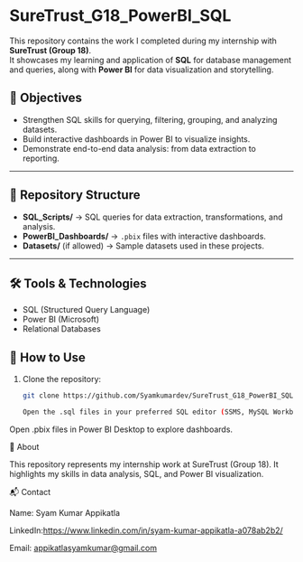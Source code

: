 # SureTrust_G18_PowerBI_SQL

This repository contains the work I completed during my internship with **SureTrust (Group 18)**.  
It showcases my learning and application of **SQL** for database management and queries, along with **Power BI** for data visualization and storytelling.



## 📌 Objectives
- Strengthen SQL skills for querying, filtering, grouping, and analyzing datasets.
- Build interactive dashboards in Power BI to visualize insights.
- Demonstrate end-to-end data analysis: from data extraction to reporting.

---

## 📂 Repository Structure
- **SQL_Scripts/** → SQL queries for data extraction, transformations, and analysis.  
- **PowerBI_Dashboards/** → `.pbix` files with interactive dashboards.  
- **Datasets/** (if allowed) → Sample datasets used in these projects.  

---

## 🛠️ Tools & Technologies
- SQL (Structured Query Language)  
- Power BI (Microsoft)  
- Relational Databases  


## 🚀 How to Use
1. Clone the repository:
   ```bash
   git clone https://github.com/Syamkumardev/SureTrust_G18_PowerBI_SQL.git

   Open the .sql files in your preferred SQL editor (SSMS, MySQL Workbench, etc.).

Open .pbix files in Power BI Desktop to explore dashboards.


📖 About

This repository represents my internship work at SureTrust (Group 18).
It highlights my skills in data analysis, SQL, and Power BI visualization.

📬 Contact

Name: Syam Kumar Appikatla

LinkedIn:https://www.linkedin.com/in/syam-kumar-appikatla-a078ab2b2/

Email: appikatlasyamkumar@gmail.com
